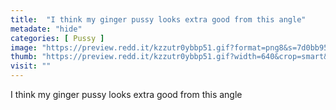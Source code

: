 ```yaml
---
title:  "I think my ginger pussy looks extra good from this angle"
metadate: "hide"
categories: [ Pussy ]
image: "https://preview.redd.it/kzzutr0ybbp51.gif?format=png8&s=7d0bb95b26f756e67d92cfc1527adc26de21ffda"
thumb: "https://preview.redd.it/kzzutr0ybbp51.gif?width=640&crop=smart&format=png8&s=74d4a340fda3c0e45a9eadada9ee36176886c063"
visit: ""
---
```

I think my ginger pussy looks extra good from this angle
